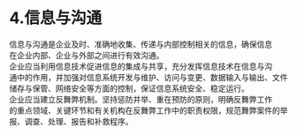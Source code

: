 # 4.信息与沟通

信息与沟通是企业及时、准确地收集、传递与内部控制相关的信息，确保信息<br />
    在企业内部、企业与外部之间进行有效沟通。<br />
    企业应当利用信息技术促进信息的集成与共享，充分发挥信息技术在信息与沟<br />
    通中的作用，并加强对信息系统开发与维护、访问与变更、数据输入与输出、文件<br />
    储存与保管、网络安全等方面的控制，保证信息系统安全、稳定运行。<br />
    企业应当建立反舞弊机制。坚持惩防并举、重在预防的原则，明确反舞弊工作<br />
    的重点领域、关键环节和有关机构在反舞弊工作中的职责权限，规范舞弊案件的举<br />
  报、调查、处理、报告和补救程序。